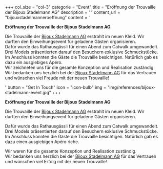 +++
  col_size = "col-3"
  categorie = "Event"
  title = "Eröffnung der Trouvaille der Bijoux Stadelmann AG"
  description = ""
  content_url = "bijouxstadelmanneroeffnung"
  content = '<p><strong>Er&ouml;ffnung der Trouvaille der Bijoux Stadelmann AG</strong></p><p>Die Trouvaille der&nbsp;<a href="https://www.bijouxstadelmann.ch/" target="_blank">Bijoux Stadelmann AG</a> erstrahlt im neuen Kleid. Wir durften den Einweihungsevent f&uuml;r geladene G&auml;sten organisieren.<br />Daf&uuml;r wurde das Rathausg&auml;ssli f&uuml;r einen Abend zum Catwalk umgewandelt. Drei Models pr&auml;sentierten darauf den Besuchern exklusive Schmuckst&uuml;cke. Im Anschluss konnten die G&auml;ste die Trouvaille besichtigen. Nat&uuml;rlich gab es dazu ein ausgiebiges Ap&eacute;ro.<br />Wir zeichneten uns f&uuml;r die gesamte Konzeption und Realisation zust&auml;ndig.<br />Wir bedanken uns herzlich bei der <a href="https://www.bijouxstadelmann.ch/" target="_blank">Bijoux Stadelmann AG</a> f&uuml;r das Vertrauen und w&uuml;nschen viel Freude mit der neuen Trouvaille!</p>'
  button = "Get In Touch"
  icon = "icon-bulb"
  img = "img/references/bijoux-stadelmann-event.jpg"
+++

<p><strong>Er&ouml;ffnung der Trouvaille der Bijoux Stadelmann AG</strong></p>

<p>Die Trouvaille der&nbsp;<a href="https://www.bijouxstadelmann.ch/" target="_blank">Bijoux Stadelmann AG</a> erstrahlt im neuen Kleid. Wir durften den Einweihungsevent f&uuml;r geladene G&auml;sten organisieren.</p>

<p>Daf&uuml;r wurde das Rathausg&auml;ssli f&uuml;r einen Abend zum Catwalk umgewandelt. Drei Models pr&auml;sentierten darauf den Besuchern exklusive Schmuckst&uuml;cke. Im Anschluss konnten die G&auml;ste die Trouvaille besichtigen. Nat&uuml;rlich gab es dazu einen ausgiebigen&nbsp;Ap&eacute;ro riche.</p>

<p>Wir waren f&uuml;r die gesamte Konzeption und Realisation zust&auml;ndig.<br />
Wir bedanken uns herzlich bei der <a href="https://www.bijouxstadelmann.ch/" target="_blank">Bijoux Stadelmann AG</a> f&uuml;r das Vertrauen und w&uuml;nschen viel Erfolg&nbsp;mit der neuen Trouvaille!</p>
